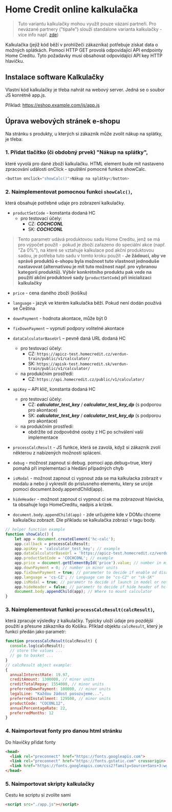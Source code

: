 # Home Credit online kalkulačka

> Tuto variantu kalkulačky mohou využít pouze vázaní partneři. Pro nevázané partnery ("tipaře") slouží standalone varianta kalkulačky - více info např. [zde](https://github.com/homecreditcz/oneclick-api/wiki/Produk%C4%8Dn%C3%AD-prost%C5%99ed%C3%AD))

Kalkulačka (jejíž kód běží v prohlížeči zákazníka) potřebuje získat data o možných splátkách. Pomocí HTTP GET provolá odpovídající API endpointy Home Creditu. Tyto požadavky musí obsahovat odpovídající API key HTTP hlavičku.

## Instalace software Kalkulačky

Vlastní kód kalkulačky je třeba nahrát na webový server. Jedná se o soubor JS konrétně app.js.

Příklad: https://eshop.example.com/js/app.js

## Úprava webových stránek e-shopu

Na stránku s produkty, u kterých si zákazník může zvolit nákup na splátky, je třeba:

### 1. Přidat tlačítko (či obdobný prvek) "Nákup na splátky",

které vyvolá pro dané zboží kalkulačku. HTML element bude mít nastaveno zpracování události onClick - spuštění pomocné funkce showCalc.

```javascript
<button onclick="showCalc()">Nákup na splátky</button>
```

### 2. Naimplementovat pomocnou funkci `showCalc()`, 

která obsahuje potřebné udaje pro zobrazení kalkulačky.

- `productSetCode` - konstanta dodaná HC 
  - pro testovací účely:
    - CZ: ***COCHCONL***
    - SK: ***COCHCONL***
    
> Tento parametr udává produktovou sadu Home Creditu, jenž se má pro výpočet použít - pokud je zboží zařazeno do speciální akce (např. "Za 0%"), na které se vztahuje kalkulace pod akční produktovou sadou, je potřeba tuto sadu v tomto kroku použít - **Je žádoucí, aby ve správě produktů e-shopu byla možnost tuto vlastnost jednoduše nastavovat (alternativou je mít tuto možnost např. pro vybranou kategorii produktů). Výběr konkrétního produktu pak vede na použití akční produktové sady (`productSetCode`) při inicializaci kalkulačky**

- `price` - cena daného zboží (košíku)
- `language` - jazyk ve kterém kalkulačka běží. Pokud není dodán používá se Čeština
- `downPayment` - hodnota akontace, může být 0
- `fixDownPayment` – vypnutí podpory volitelné akontace
- `dataCalculatorBaseUrl` – pevně daná URL dodaná HC
  - pro testovací účely: 
    - CZ: `https://apicz-test.homecredit.cz/verdun-train/public/v1/calculator/`
    - SK: `https://apisk-test.homecredit.sk/verdun-train/public/v1/calculator/`
  - na produkčním prostředí: 
    - CZ: `https://api.homecredit.cz/public/v1/calculator/`

- `apiKey` – API klíč, konstanta dodaná HC
  - pro testovací účely:
    - CZ: ***calculator_test_key*** / ***calculator_test_key_dp*** (s podporou pro akontace)
    - SK: ***calculator_test_key*** / ***calculator_test_key_dp*** (s podporou pro akontace)
  - na produkčním prostředí:
    - obdržíte od zodpovědné osoby z HC po schválení vaší implementace

- `processCalcResult` - JS funkce, která se zavolá, když si zákazník zvolí některou z nabízených možností splácení.
- `debug` - možnost zapnout si debug. pomoci app.debug=true, který pomahá při implementaci a hledání případných chyb
- `isModal` - možnost zapnout ci vypnout zda se ma kalkulacka zobrazit v modalu a nebo ji vykreslit do prislusneho elementu, ktery se urcije pomoci document.body.appendChild(app). 
- `hideHeader` - možnost zapnout ci vypnout ci se ma zobrazovat hlavicka, ta obsahuje logo HomeCreditu, nadpis a krizek. 
- `document.body.appendChild(app)` - zde určujeme kde v DOMu chceme kalkulačku zobrazit. Dle příkladu se kalkulačka zobrazí v tagu body.

```javascript
// helper function example  
function showCalc() {
    let app = document.createElement('hc-calc');
    app.callback = processCalcResult;
    app.apiKey = 'calculator_test_key'; // example
    app.dataCalculatorBaseUrl = 'https://apicz-test.homecredit.cz/verdun-train/public/v1/calculator/';
    app.productSetCode = 'COCHCONL'; // example
    app.price = document.getElementById('price').value; // number in minor units
    app.downPayment = 0; // number in minor units
    app.fixDownPayment = true; // parameter to decide if enable od disable downpayment
    app.language = 'cs-CZ'; // Language can be "cs-CZ" or "sk-SK"
    app.isModal = true; // parametr to decide if launch in model or not
    app.hideHeader = false; // parametr to decide if hide header of hc-calc
    document.body.appendChild(app); // Where to mount calculator
}
```

### 3. Naimplementovat funkci `processCalcResult(calcResult)`,

která zpracuje výsledky z kalkulačky. Typicky uloží údaje pro pozdější použití a přesune zákazníka do Košíku. Příklad objektu `calcResult`, který je funkci předán jako parametr:

```javascript
function processCalcResult(calcResult) {  
  console.log(calcResult);  
  // store the values ...  
  // go to basket ...  
}      
// calcResult object example:  
{
  annualInterestRate: 19.97,
  creditAmount: 1300000, // minor units
  creditTotalRepay: 1554000, // minor units
  preferredDownPayment: 100000, // minor units
  legalLine: "Každou žádost posuzujeme...",
  preferredInstallment: 129500, // minor units
  productCode: "COCONL12",
  annualPercentageRate: 22,
  preferredMonths: 12
}
```

### 4. Naimportovat fonty pro danou html stránku
Do hlavičky přidat fonty

```html
<head>
  <link rel="preconnect" href="https://fonts.googleapis.com">
  <link rel="preconnect" href="https://fonts.gstatic.com" crossorigin>
  <link href="https://fonts.googleapis.com/css2?family=Source+Sans+3:wght@400;600&display=swap" rel="stylesheet">
</head>
```

### 5. Naimportovat skripty kalkulačky
Cestu ke scriptu si zvolíte sami
```html
<script src="./app.js"></script>
```
